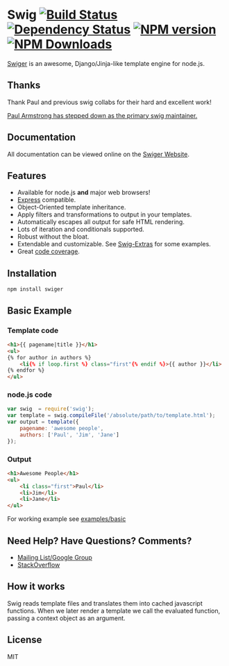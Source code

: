 Swig [![Build Status](http://img.shields.io/travis/thunf/swiger/master.svg?style=flat)](http://travis-ci.org/thunf/swiger) [![Dependency Status](http://img.shields.io/gemnasium/thunf/swiger.svg?style=flat)](https://gemnasium.com/thunf/swiger) [![NPM version](http://img.shields.io/npm/v/swiger.svg?style=flat)](https://www.npmjs.org/package/swiger) [![NPM Downloads](http://img.shields.io/npm/dm/swiger.svg?style=flat)](https://www.npmjs.org/package/swiger)
====

[Swiger](//thunf.github.io/swiger/) is an awesome, Django/Jinja-like template engine for node.js.


Thanks
------

Thank Paul and previous swig collabs for their hard and excellent work!

[Paul Armstrong has stepped down as the primary swig maintainer. ](https://github.com/paularmstrong/swig)

Documentation
-------------

All documentation can be viewed online on the [Swiger Website](//thunf.github.io/swiger/).


Features
--------

* Available for node.js **and** major web browsers!
* [Express](http://expressjs.com/) compatible.
* Object-Oriented template inheritance.
* Apply filters and transformations to output in your templates.
* Automatically escapes all output for safe HTML rendering.
* Lots of iteration and conditionals supported.
* Robust without the bloat.
* Extendable and customizable. See [Swig-Extras](https://github.com/paularmstrong/swig-extras) for some examples.
* Great [code coverage](//thunf.github.io/swiger/coverage.html).


Installation
------------

    npm install swiger

Basic Example
-------------

### Template code

```html
<h1>{{ pagename|title }}</h1>
<ul>
{% for author in authors %}
    <li{% if loop.first %} class="first"{% endif %}>{{ author }}</li>
{% endfor %}
</ul>
```

### node.js code

```js
var swig  = require('swig');
var template = swig.compileFile('/absolute/path/to/template.html');
var output = template({
    pagename: 'awesome people',
    authors: ['Paul', 'Jim', 'Jane']
});
```

### Output

```html
<h1>Awesome People</h1>
<ul>
    <li class="first">Paul</li>
    <li>Jim</li>
    <li>Jane</li>
</ul>
```

For working example see [examples/basic](https://github.com/thunf/swiger/tree/master/examples/basic)


Need Help? Have Questions? Comments?
------------------------------------

* [Mailing List/Google Group](http://groups.google.com/forum/#!forum/swig-templates)
* [StackOverflow](http://stackoverflow.com/questions/tagged/swig-template)


How it works
------------

Swig reads template files and translates them into cached javascript functions. When we later render a template we call the evaluated function, passing a context object as an argument.


License
-------

MIT
